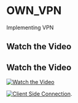 # OWN_VPN
Implementing VPN
## Watch the Video

## Watch the Video

[![Watch the Video](https://cdn.loom.com/sessions/thumbnails/caa3391e81824ea4b9aa6cec3d8724d9-6f3cfa85eecb50ad-full-play.gif)](https://www.loom.com/embed/caa3391e81824ea4b9aa6cec3d8724d9?sid=dd814a14-4ed5-42e7-9ef9-f4a3f546c35c)

[![Client Side Connection](https://cdn.loom.com/sessions/thumbnails/caa3391e81824ea4b9aa6cec3d8724d9-6f3cfa85eecb50ad-full-play.gif)](https://www.loom.com/embed/8422b29cd09d438a9c9678049d048a35?sid=d2fa418d-dd77-4017-aacc-62ee3f6ac505).

